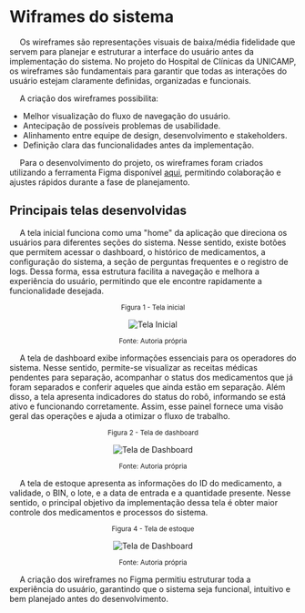 
# Wiframes do sistema

&emsp; Os wireframes são representações visuais de baixa/média fidelidade que servem para planejar e estruturar a interface do usuário antes da implementação do sistema. No projeto do Hospital de Clínicas da UNICAMP, os wireframes são fundamentais para garantir que todas as interações do usuário estejam claramente definidas, organizadas e funcionais.

&emsp; A criação dos wireframes possibilita:
- Melhor visualização do fluxo de navegação do usuário.
- Antecipação de possíveis problemas de usabilidade.
- Alinhamento entre equipe de design, desenvolvimento e stakeholders.
- Definição clara das funcionalidades antes da implementação.

&emsp; Para o desenvolvimento do projeto, os wireframes foram criados utilizando a ferramenta Figma disponível [aqui](https://www.figma.com/design/VC279wQYR3rNGB6Fq039xc/Wireframe?node-id=54-1974&t=BtGMs9saMKxiIiXU-1), permitindo colaboração e ajustes rápidos durante a fase de planejamento.

## Principais telas desenvolvidas

&emsp; A tela inicial funciona como uma "home" da aplicação que direciona os usuários para diferentes seções do sistema. Nesse sentido, existe botões que permitem acessar o dashboard, o histórico de medicamentos, a configuração do sistema, a seção de perguntas frequentes e o registro de logs. Dessa forma, essa estrutura facilita a navegação e melhora a experiência do usuário, permitindo que ele encontre rapidamente a funcionalidade desejada.

<div align="center" width="100%">

<sub>Figura 1 - Tela inicial</sub>

![Tela Inicial](/img/UX/TelaInicial.png)

<sup>Fonte: Autoria própria </sup>

</div>

&emsp; A tela de dashboard exibe informações essenciais para os operadores do sistema. Nesse sentido, permite-se visualizar as receitas médicas pendentes para separação, acompanhar o status dos medicamentos que já foram separados e conferir aqueles que ainda estão em separação. Além disso, a tela apresenta indicadores do status do robô, informando se está ativo e funcionando corretamente. Assim, esse painel fornece uma visão geral das operações e ajuda a otimizar o fluxo de trabalho.

<div align="center" width="100%">

<sub>Figura 2 - Tela de dashboard</sub>

![Tela de Dashboard](/img/UX/TelaDashboard.png)

<sup>Fonte: Autoria própria </sup>

</div>

&emsp; A tela de estoque apresenta as informações do ID do medicamento, a validade, o BIN, o lote, e a data de entrada e a quantidade presente. Nesse sentido, o principal objetivo da implementação dessa tela é obter maior controle dos medicamentos e processos do sistema.


<div align="center" width="100%">

<sub>Figura 4 - Tela de estoque</sub>

![Tela de Dashboard](/img/UX/Tela-de-estoque.png)

<sup>Fonte: Autoria própria </sup>

</div>

&emsp; A criação dos wireframes no Figma permitiu estruturar toda a experiência do usuário, garantindo que o sistema seja funcional, intuitivo e bem planejado antes do desenvolvimento.



